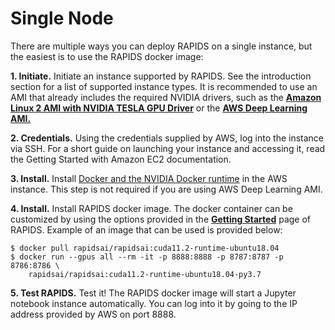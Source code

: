 # Single Node

There are multiple ways you can deploy RAPIDS on a single instance, but the easiest is to use the RAPIDS docker image:

**1. Initiate.** Initiate an instance supported by RAPIDS. See the introduction
section for a list of supported instance types. It is recommended to use an AMI
that already includes the required NVIDIA drivers, such as the **[Amazon Linux 2
AMI with NVIDIA TESLA GPU
Driver](https://aws.amazon.com/marketplace/pp/Amazon-Web-Services-Amazon-Linux-2-AMI-with-NVIDIA/B07S5G9S1Z)**
or the **[AWS Deep Learning
AMI.](https://docs.aws.amazon.com/dlami/latest/devguide/what-is-dlami.html)**

**2. Credentials.** Using the credentials supplied by AWS, log into the instance
via SSH. For a short guide on launching your instance and accessing it, read the
Getting Started with Amazon EC2 documentation.

**3. Install.** Install [Docker and the NVIDIA Docker
runtime](https://docs.nvidia.com/datacenter/cloud-native/container-toolkit/install-guide.html)
in the AWS instance. This step is not required if you are using AWS Deep
Learning AMI.

**4. Install.** Install RAPIDS docker image. The docker container can be
customized by using the options provided in the **[Getting
Started](https://rapids.ai/start.html)** page of RAPIDS. Example of an image
that can be used is provided below:

```shell
$ docker pull rapidsai/rapidsai:cuda11.2-runtime-ubuntu18.04
$ docker run --gpus all --rm -it -p 8888:8888 -p 8787:8787 -p 8786:8786 \
    rapidsai/rapidsai:cuda11.2-runtime-ubuntu18.04-py3.7
```

**5. Test RAPIDS.** Test it! The RAPIDS docker image will start a Jupyter
notebook instance automatically. You can log into it by going to the IP address
provided by AWS on port 8888.
